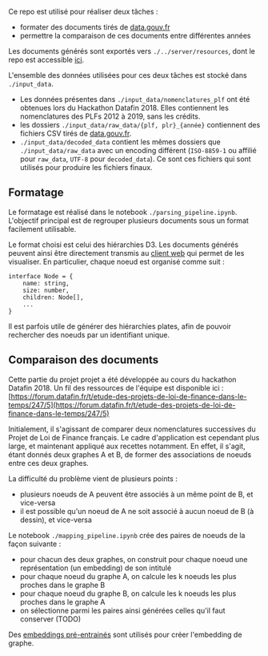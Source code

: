 Ce repo est utilisé pour réaliser deux tâches :
* formater des documents tirés de [data.gouv.fr](https://data.gouv.fr)
* permettre la comparaison de ces documents entre différentes années

Les documents générés sont exportés vers `./../server/resources`, dont le repo est accessible [ici](https://github.com/budget-ouvert/server).

L'ensemble des données utilisées pour ces deux tâches est stocké dans `./input_data`.
* Les données présentes dans `./input_data/nomenclatures_plf` ont été obtenues lors du Hackathon Datafin 2018. Elles contiennent les nomenclatures des PLFs 2012 à 2019, sans les crédits.
* les dossiers `./input_data/raw_data/{plf, plr}_{année}` contiennent des fichiers CSV tirés de [data.gouv.fr](https://data.gouv.fr).
* `./input_data/decoded_data` contient les mêmes dossiers que `./input_data/raw_data` avec un encoding différent (`ISO-8859-1` ou affilié pour `raw_data`, `UTF-8` pour `decoded_data`). Ce sont ces fichiers qui sont utilisés pour produire les fichiers finaux.

## Formatage

Le formatage est réalisé dans le notebook `./parsing_pipeline.ipynb`. L'objectif principal est de regrouper plusieurs documents sous un format facilement utilisable.

Le format choisi est celui des hiérarchies D3. Les documents générés peuvent ainsi être directement transmis au [client web](https://github.com/budget-ouvert/client) qui permet de les visualiser. En particulier, chaque noeud est organisé comme suit :
```
interface Node = {
    name: string,
    size: number,
    children: Node[],
    ...
}
```

Il est parfois utile de générer des hiérarchies plates, afin de pouvoir rechercher des noeuds par un identifiant unique.

## Comparaison des documents

Cette partie du projet projet a été développée au cours du hackathon Datafin 2018.
Un fil des ressources de l'équipe est disponible ici : [https://forum.datafin.fr/t/etude-des-projets-de-loi-de-finance-dans-le-temps/247/5](https://forum.datafin.fr/t/etude-des-projets-de-loi-de-finance-dans-le-temps/247/5)

Initialement, il s'agissant de comparer deux nomenclatures successives du Projet de Loi de Finance français. Le cadre d'application est cependant plus large, et maintenant appliqué aux recettes notamment. En effet, il s'agit, étant donnés deux graphes A et B, de former des associations de noeuds entre ces deux graphes.

La difficulté du problème vient de plusieurs points :
* plusieurs noeuds de A peuvent être associés à un même point de B, et vice-versa
* il est possible qu'un noeud de A ne soit associé à aucun noeud de B (à dessin), et vice-versa

Le notebook `./mapping_pipeline.ipynb` crée des paires de noeuds de la façon suivante :
* pour chacun des deux graphes, on construit pour chaque noeud une représentation (un embedding) de son intitulé
* pour chaque noeud du graphe A, on calcule les k noeuds les plus proches dans le graphe B
* pour chaque noeud du graphe B, on calcule les k noeuds les plus proches dans le graphe A
* on sélectionne parmi les paires ainsi générées celles qu'il faut conserver (TODO)

Des [embeddings pré-entrainés](https://s3-us-west-1.amazonaws.com/fasttext-vectors/wiki.fr.vec) sont utilisés pour créer l'embedding de graphe.
